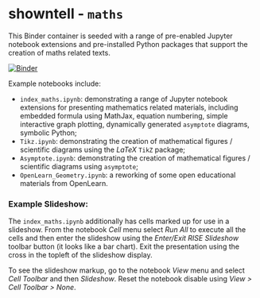 # showntell - `maths`

This Binder container is seeded with a range of pre-enabled Jupyter notebook extensions and pre-installed Python packages that support the creation of maths related texts.

[![Binder](http://mybinder.org/badge.svg)](https://mybinder.org/v2/gh/psychemedia/showntell/maths)

Example notebooks include:

- `index_maths.ipynb`: demonstrating a range of Jupyter notebook extensions for presenting mathematics related materials, including embedded formula using MathJax, equation numbering, simple interactive graph plotting, dynamically generated `asymptote` diagrams, symbolic Python;
- `Tikz.ipynb`: demonstrating the creation of mathematical figures / scientific diagrams using the *LaTeX* `TikZ` package;
- `Asymptote.ipynb`: demonstrating the creation of mathematical figures / scientific diagrams using `asymptote`;
- `OpenLearn_Geometry.ipynb`: a reworking of some open educational materials from OpenLearn.

### Example Slideshow:

The `index_maths.ipynb` additionally has cells marked up for use in a slideshow. From the notebook *Cell* menu select *Run All* to execute all the cells and then enter the slideshow using the *Enter/Exit RISE Slideshow* toolbar button (it looks like a bar chart). Exit the presentation using the cross in the topleft of the slideshow display.

To see the slideshow markup, go to the notebook *View* menu and select *Cell Toolbar* and then *Slideshow*. Reset the notebook disable using *View > Cell Toolbar > None*.
